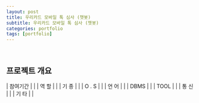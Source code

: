 ```yaml
---
layout: post
title: 우리카드 모바일 톡 심사 (챗봇)
subtitle: 우리카드 모바일 톡 심사 (챗봇)
categories: portfolio
tags: [portfolio]
---
```

##
![]()  
-

## 프로젝트 개요

| 참여기간 |  |
| 역 할 |  |
| 기 종 |  |
| O . S |  |
| 언 어 |  |
| DBMS |  |
| TOOL |  |
| 통 신 |  |
| 기 타 |  |
